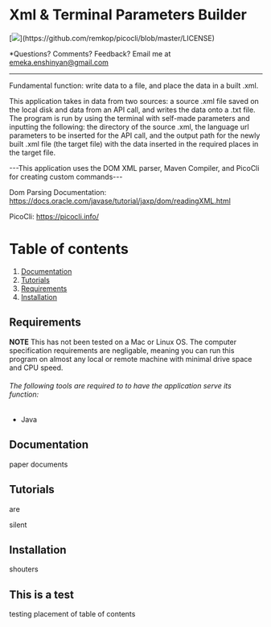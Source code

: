 
# Xml & Terminal Parameters Builder

[![](https://img.shields.io/badge/license-Apache-blue.svg?)](https://github.com/remkop/picocli/blob/master/LICENSE)

*Questions?  Comments?  Feedback? Email me at emeka.enshinyan@gmail.com 

-----

Fundamental function: write data to a file, and place the data in a built .xml. 

This application takes in data from two sources: a source .xml file saved on the local disk and data from an API call, and writes the data onto a .txt file. The program is run by using the terminal with self-made parameters and inputting the following: the directory of the source .xml, the language url parameters to be inserted for the API call, and the output path for the newly built .xml file (the target file) with the data inserted in the required places in the target file.

---This application uses the DOM XML parser, Maven Compiler, and PicoCli for creating custom commands---

Dom Parsing Documentation: https://docs.oracle.com/javase/tutorial/jaxp/dom/readingXML.html

PicoCli: https://picocli.info/

# Table of contents
1. [Documentation](#documentation)
2. [Tutorials](#tutorials)
4. [Requirements](#requirements)
5. [Installation](#installation)

## Requirements
**NOTE** This has not been tested on a Mac or Linux OS.
The computer specification requirements are negligable, meaning you can run this program on almost any local or remote machine with minimal drive space and CPU speed.

###### The following tools are required to to have the application serve its function:
- Java
## Documentation

paper documents

## Tutorials

are



silent

## Installation

shouters

## This is a test

testing placement of table of contents
